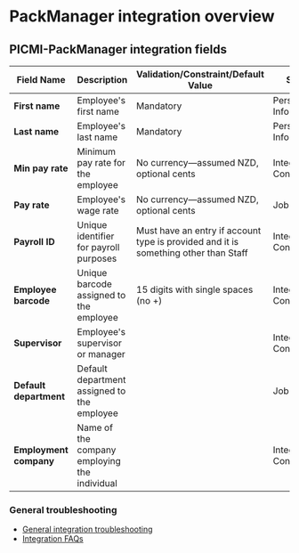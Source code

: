 # PackManager integration overview

## PICMI-PackManager integration fields

| **Field Name**         | **Description**                              | **Validation/Constraint/Default Value**                                             | **Source**                |
|------------------------|----------------------------------------------|-------------------------------------------------------------------------------------|---------------------------|
| **First name**         | Employee's first name                        | Mandatory                                                                           | Personal Information      |
| **Last name**          | Employee's last name                         | Mandatory                                                                           | Personal Information      |
| **Min pay rate**       | Minimum pay rate for the employee            | No currency—assumed NZD, optional cents                                             | Integration Configuration |
| **Pay rate**           | Employee's wage rate                         | No currency—assumed NZD, optional cents                                             | Job                       |
| **Payroll ID**         | Unique identifier for payroll purposes       | Must have an entry if account type is provided and it is something other than Staff | Integration Configuration |
| **Employee barcode**   | Unique barcode assigned to the employee      | 15 digits with single spaces (no +)                                                 | Integration Configuration |
| **Supervisor**         | Employee's supervisor or manager             |                                                                                     | Integration Configuration |
| **Default department** | Default department assigned to the employee  |                                                                                     | Job                       |
| **Employment company** | Name of the company employing the individual |                                                                                     | Integration Configuration |

<explanation>

### General troubleshooting

- [General integration troubleshooting](integrations#troubleshooting)
- [Integration FAQs](../faqs#integrations)

</explanation>
